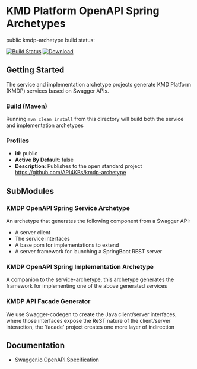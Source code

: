 # KMD Platform OpenAPI Spring Archetypes

public kmdp-archetype build status:

[![Build Status](https://travis-ci.com/API4KBs/kmdp-archetype.svg?branch=master)](https://travis-ci.com/API4KBs/kmdp-archetype)
[ ![Download](https://api.bintray.com/packages/api4kbs/API4KP-Mvn-Repo/kmdp-archetype/images/download.svg) ](https://bintray.com/api4kbs/API4KP-Mvn-Repo/kmdp-archetype/_latestVersion)

## Getting Started

The service and implementation archetype projects generate KMD Platform (KMDP) services based on Swagger APIs. 

### Build (Maven)

Running ```mvn clean install``` from this directory will build both the service and implementation archetypes

### Profiles

- **id**: public
- **Active By Default**: false
- **Description**: Publishes to the open standard project https://github.com/API4KBs/kmdp-archetype

## SubModules

### KMDP OpenAPI Spring Service Archetype

An archetype that generates the following component from a Swagger API:
* A server client
* The service interfaces
* A base pom for implementations to extend
* A server framework for launching a SpringBoot REST server

### KMDP OpenAPI Spring Implementation Archetype

A companion to the service-archetype, this archetype generates the framework for implementing one of the above generated services

### KMDP API Facade Generator

We use Swagger-codegen to create the Java client/server interfaces, where those interfaces expose the ReST nature of the client/server interaction, the 'facade' project creates one more layer of indirection

## Documentation

- [Swagger.io OpenAPI Specification](https://swagger.io/specification/)
